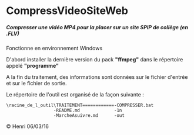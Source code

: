 # CompressVideoSiteWeb

##### Compresser une vidéo MP4 pour la placer sur un site SPIP de collège (en .FLV)

Fonctionne en environnement Windows

D'abord installer la dernière version du pack **"ffmpeg"** dans le répertoire appelé **"programme"**

A la fin du traitement, des informations sont données sur le fichier d'entrée et sur le fichier de sortie.

Le répertoire de l'outil est organisé de la façon suivante :

    \racine_de_l_outil\TRAITEMENT============-COMPRESSER.bat
                      -README.md             -1n
                      -MarcheAsuivre.md      -out

 © Henri 06/03/16
